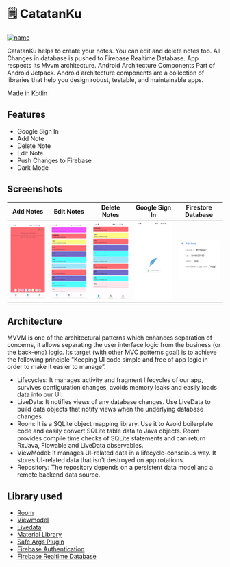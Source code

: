 # 🗒 CatatanKu

[![name](https://img.shields.io/badge/DOWNLOAD-APK-green)](app/release/app-release.apk)

CatatanKu helps to create your notes. You can edit and delete notes too. All Changes in database is pushed to Firebase Realtime Database.
App respects its Mvvm architecture. Android Architecture Components Part of Android Jetpack.
Android architecture components are a collection of libraries that help you design robust, testable, and maintainable apps.

Made in Kotlin

## Features
- Google Sign In
- Add Note
- Delete Note
- Edit Note
- Push Changes to Firebase
- Dark Mode

## Screenshots
<table>
<thead>
<tr>
<th align="center">Add Notes</th>
<th align="center">Edit Notes</th>
<th align="center">Delete Notes</th>
<th align="center">Google Sign In</th>
<th align="center">Firestore Database</th>
</tr>
</thead>
<tbody>
<tr>
<td> <img src="screenshot/add.gif" width="150" ></td>
<td> <img src="screenshot/edit.gif" width="150" ></td>
<td> <img src="screenshot/delete.gif" width="150" ></td>
<td> <img src="screenshot/Screenshot_20220103-012433_CatatanKu.jpg" width="150"</td>
<td> <img src="screenshot/firestore-database.png" width="150" ></td>

</tr>
</tbody>
</table>

## Architecture
MVVM is one of the architectural patterns which enhances separation of concerns, it allows separating the user interface logic from the business (or the back-end) logic. Its target (with other MVC patterns goal) is to achieve the following principle “Keeping UI code simple and free of app logic in order to make it easier to manage”.

- Lifecycles: It manages activity and fragment lifecycles of our app, survives configuration changes, avoids memory leaks and easily loads data into our UI.
- LiveData: It notifies views of any database changes. Use LiveData to build data objects that notify views when the underlying database changes.
- Room: It is a SQLite object mapping library. Use it to Avoid boilerplate code and easily convert SQLite table data to Java objects. Room provides compile time checks of SQLite statements and can return RxJava, Flowable and LiveData observables.
- ViewModel: It manages UI-related data in a lifecycle-conscious way. It stores UI-related data that isn't destroyed on app rotations.
- Repository: The repository depends on a persistent data model and a remote backend data source.

## Library used
- [Room](https://developer.android.com/topic/libraries/architecture/room)
- [Viewmodel](https://developer.android.com/topic/libraries/architecture/viewmodel)
- [Livedata](https://developer.android.com/topic/libraries/architecture/livedata)
- [Material Library](https://material.io/develop/android/docs/getting-started/)
- [Safe Args Plugin](https://developer.android.com/guide/navigation/navigation-pass-data)
- [Firebase Authentication](https://firebase.google.com/docs/auth/?gclid=CjwKCAiAhc7yBRAdEiwAplGxXxl-B9A4ZbUFSdwERC9l-8m5z4Ln74f8gn0PN7fl0D_Ljw321cBXNhoCDwYQAvD_BwE)
- [Firebase Realtime Database](https://firebase.google.com/docs/database)